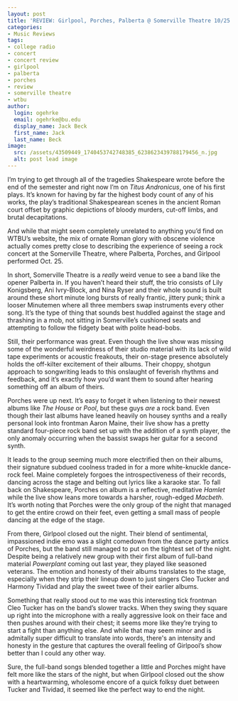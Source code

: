 ```yaml
---
layout: post
title: 'REVIEW: Girlpool, Porches, Palberta @ Somerville Theatre 10/25'
categories:
- Music Reviews
tags:
- college radio
- concert
- concert review
- girlpool
- palberta
- porches
- review
- somerville theatre
- wtbu
author:
  login: ogehrke
  email: ogehrke@bu.edu
  display_name: Jack Beck
  first_name: Jack
  last_name: Beck
image:
  src: /assets/43509449_1740453742748385_6238623439788179456_n.jpg
  alt: post lead image
---
```

I’m trying to get through all of the tragedies Shakespeare wrote before the end of the semester and right now I’m on _Titus Andronicus_, one of his first plays. It’s known for having by far the highest body count of any of his works, the play’s traditional Shakespearean scenes in the ancient Roman court offset by graphic depictions of bloody murders, cut-off limbs, and brutal decapitations.

And while that might seem completely unrelated to anything you’d find on WTBU’s website, the mix of ornate Roman glory with obscene violence actually comes pretty close to describing the experience of seeing a rock concert at the Somerville Theatre, where Palberta, Porches, and Girlpool performed Oct. 25.

In short, Somerville Theatre is a _really_ weird venue to see a band like the opener Palberta in. If you haven’t heard their stuff, the trio consists of Lily Konigsberg, Ani Ivry-Block, and Nina Ryser and their whole sound is built around these short minute long bursts of really frantic, jittery punk; think a looser Minutemen where all three members swap instruments every other song. It’s the type of thing that sounds best huddled against the stage and thrashing in a mob, not sitting in Somerville’s cushioned seats and attempting to follow the fidgety beat with polite head-bobs.

Still, their performance was great. Even though the live show was missing some of the wonderful weirdness of their studio material with its lack of wild tape experiments or acoustic freakouts, their on-stage presence absolutely holds the off-kilter excitement of their albums. Their choppy, shotgun approach to songwriting leads to this onslaught of feverish rhythms and feedback, and it’s exactly how you’d want them to sound after hearing something off an album of theirs.

Porches were up next. It’s easy to forget it when listening to their newest albums like _The House_ or _Pool_, but these guys _are_ a rock band. Even though their last albums have leaned heavily on housey synths and a really personal look into frontman Aaron Maine, their live show has a pretty standard four-piece rock band set up with the addition of a synth player, the only anomaly occurring when the bassist swaps her guitar for a second synth.

It leads to the group seeming much more electrified then on their albums, their signature subdued coolness traded in for a more white-knuckle dance-rock feel. Maine completely forgoes the introspectiveness of their records, dancing across the stage and belting out lyrics like a karaoke star. To fall back on Shakespeare, Porches on album is a reflective, meditative _Hamlet_ while the live show leans more towards a harsher, rough-edged _Macbeth_. It’s worth noting that Porches were the only group of the night that managed to get the entire crowd on their feet, even getting a small mass of people dancing at the edge of the stage.

From there, Girlpool closed out the night. Their blend of sentimental, impassioned indie emo was a slight comedown from the dance party antics of Porches, but the band still managed to put on the tightest set of the night. Despite being a relatively new group with their first album of full-band material _Powerplant_ coming out last year, they played like seasoned veterans. The emotion and honesty of their albums translates to the stage, especially when they strip their lineup down to just singers Cleo Tucker and Harmony Tividad and play the sweet twee of their earlier albums.

Something that really stood out to me was this interesting tick frontman Cleo Tucker has on the band’s slower tracks. When they swing they square up right into the microphone with a really aggressive look on their face and then pushes around with their chest; it seems more like they’re trying to start a fight than anything else. And while that may seem minor and is admitally super difficult to translate into words, there's an intensity and honesty in the gesture that captures the overall feeling of Girlpool’s show better than I could any other way.

Sure, the full-band songs blended together a little and Porches might have felt more like the stars of the night, but when Girlpool closed out the show with a heartwarming, wholesome encore of a quick folksy duet between Tucker and Tividad, it seemed like the perfect way to end the night.